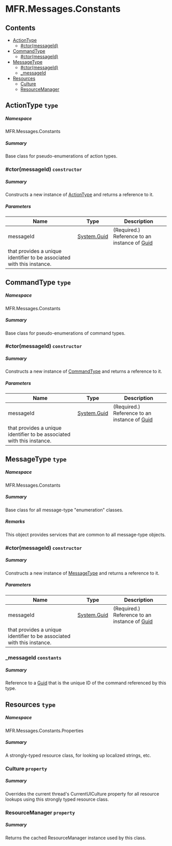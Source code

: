 <a name='assembly'></a>
# MFR.Messages.Constants

## Contents

- [ActionType](#T-MFR-Objects-Messages-Constants-ActionType 'MFR.Messages.Constants.ActionType')
  - [#ctor(messageId)](#M-MFR-Objects-Messages-Constants-ActionType-#ctor-System-Guid- 'MFR.Messages.Constants.ActionType.#ctor(System.Guid)')
- [CommandType](#T-MFR-Objects-Messages-Constants-CommandType 'MFR.Messages.Constants.CommandType')
  - [#ctor(messageId)](#M-MFR-Objects-Messages-Constants-CommandType-#ctor-System-Guid- 'MFR.Messages.Constants.CommandType.#ctor(System.Guid)')
- [MessageType](#T-MFR-Objects-Messages-Constants-MessageType 'MFR.Messages.Constants.MessageType')
  - [#ctor(messageId)](#M-MFR-Objects-Messages-Constants-MessageType-#ctor-System-Guid- 'MFR.Messages.Constants.MessageType.#ctor(System.Guid)')
  - [_messageId](#F-MFR-Objects-Messages-Constants-MessageType-_messageId 'MFR.Messages.Constants.MessageType._messageId')
- [Resources](#T-MFR-Objects-Messages-Constants-Properties-Resources 'MFR.Messages.Constants.Properties.Resources')
  - [Culture](#P-MFR-Objects-Messages-Constants-Properties-Resources-Culture 'MFR.Messages.Constants.Properties.Resources.Culture')
  - [ResourceManager](#P-MFR-Objects-Messages-Constants-Properties-Resources-ResourceManager 'MFR.Messages.Constants.Properties.Resources.ResourceManager')

<a name='T-MFR-Objects-Messages-Constants-ActionType'></a>
## ActionType `type`

##### Namespace

MFR.Messages.Constants

##### Summary

Base class for pseudo-enumerations of action types.

<a name='M-MFR-Objects-Messages-Constants-ActionType-#ctor-System-Guid-'></a>
### #ctor(messageId) `constructor`

##### Summary

Constructs a new instance of
[ActionType](#T-MFR-Objects-Messages-Constants-ActionType 'MFR.Messages.Constants.ActionType')
and returns a
reference to it.

##### Parameters

| Name | Type | Description |
| ---- | ---- | ----------- |
| messageId | [System.Guid](http://msdn.microsoft.com/query/dev14.query?appId=Dev14IDEF1&l=EN-US&k=k:System.Guid 'System.Guid') | (Required.) Reference to an instance of [Guid](http://msdn.microsoft.com/query/dev14.query?appId=Dev14IDEF1&l=EN-US&k=k:System.Guid 'System.Guid')
that provides a unique identifier to be associated with this instance. |

<a name='T-MFR-Objects-Messages-Constants-CommandType'></a>
## CommandType `type`

##### Namespace

MFR.Messages.Constants

##### Summary

Base class for pseudo-enumerations of command types.

<a name='M-MFR-Objects-Messages-Constants-CommandType-#ctor-System-Guid-'></a>
### #ctor(messageId) `constructor`

##### Summary

Constructs a new instance of
[CommandType](#T-MFR-Objects-Messages-Constants-CommandType 'MFR.Messages.Constants.CommandType')
and returns a
reference to it.

##### Parameters

| Name | Type | Description |
| ---- | ---- | ----------- |
| messageId | [System.Guid](http://msdn.microsoft.com/query/dev14.query?appId=Dev14IDEF1&l=EN-US&k=k:System.Guid 'System.Guid') | (Required.) Reference to an instance of [Guid](http://msdn.microsoft.com/query/dev14.query?appId=Dev14IDEF1&l=EN-US&k=k:System.Guid 'System.Guid')
that provides a unique identifier to be associated with this instance. |

<a name='T-MFR-Objects-Messages-Constants-MessageType'></a>
## MessageType `type`

##### Namespace

MFR.Messages.Constants

##### Summary

Base class for all message-type "enumeration" classes.

##### Remarks

This object provides services that are common to all message-type objects.

<a name='M-MFR-Objects-Messages-Constants-MessageType-#ctor-System-Guid-'></a>
### #ctor(messageId) `constructor`

##### Summary

Constructs a new instance of
[MessageType](#T-MFR-Objects-Messages-Constants-MessageType 'MFR.Messages.Constants.MessageType')
and returns a
reference to it.

##### Parameters

| Name | Type | Description |
| ---- | ---- | ----------- |
| messageId | [System.Guid](http://msdn.microsoft.com/query/dev14.query?appId=Dev14IDEF1&l=EN-US&k=k:System.Guid 'System.Guid') | (Required.) Reference to an instance of [Guid](http://msdn.microsoft.com/query/dev14.query?appId=Dev14IDEF1&l=EN-US&k=k:System.Guid 'System.Guid')
that provides a unique identifier to be associated with this instance. |

<a name='F-MFR-Objects-Messages-Constants-MessageType-_messageId'></a>
### _messageId `constants`

##### Summary

Reference to a [Guid](http://msdn.microsoft.com/query/dev14.query?appId=Dev14IDEF1&l=EN-US&k=k:System.Guid 'System.Guid') that is the unique ID of
the command referenced by this type.

<a name='T-MFR-Objects-Messages-Constants-Properties-Resources'></a>
## Resources `type`

##### Namespace

MFR.Messages.Constants.Properties

##### Summary

A strongly-typed resource class, for looking up localized strings, etc.

<a name='P-MFR-Objects-Messages-Constants-Properties-Resources-Culture'></a>
### Culture `property`

##### Summary

Overrides the current thread's CurrentUICulture property for all
  resource lookups using this strongly typed resource class.

<a name='P-MFR-Objects-Messages-Constants-Properties-Resources-ResourceManager'></a>
### ResourceManager `property`

##### Summary

Returns the cached ResourceManager instance used by this class.
